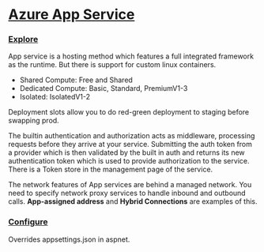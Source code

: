 # [Azure App Service](https://learn.microsoft.com/en-us/training/paths/create-azure-app-service-web-apps/)

### [Explore](https://learn.microsoft.com/en-us/training/modules/introduction-to-azure-app-service/)
App service is a hosting method which features a full integrated framework as the runtime.
But there is support for custom linux containers. 

- Shared Compute: Free and Shared
- Dedicated Compute: Basic, Standard, PremiumV1-3
- Isolated: IsolatedV1-2

Deployment slots allow you to do red-green deployment to staging before swapping prod.

The builtin authentication and authorization acts as middleware, processing requests before they arrive at your service. Submitting the auth token from a provider which is then validated by the built in auth and returns its new authentication token which is used to provide authorization to the service. There is a Token store in the management page of the service.

The network features of App services are behind a managed network. You need to specify network proxy services to handle inbound and outbound calls. **App-assigned address** and **Hybrid Connections** are examples of this.

### [Configure](https://learn.microsoft.com/en-us/training/modules/configure-web-app-settings/)
Overrides appsettings.json in aspnet.


